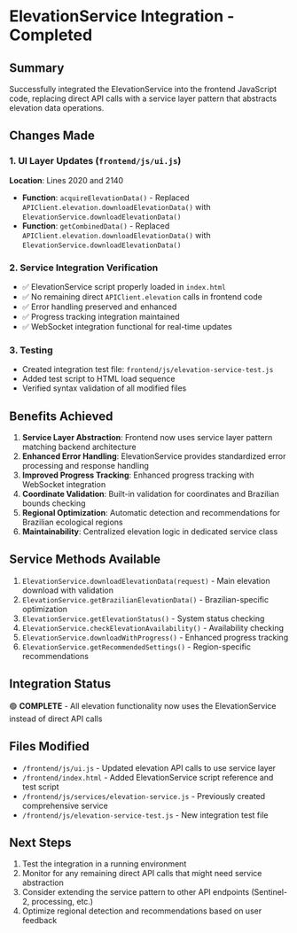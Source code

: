 # ElevationService Integration - Completed

## Summary
Successfully integrated the ElevationService into the frontend JavaScript code, replacing direct API calls with a service layer pattern that abstracts elevation data operations.

## Changes Made

### 1. UI Layer Updates (`frontend/js/ui.js`)
**Location**: Lines 2020 and 2140
- **Function**: `acquireElevationData()` - Replaced `APIClient.elevation.downloadElevationData()` with `ElevationService.downloadElevationData()`
- **Function**: `getCombinedData()` - Replaced `APIClient.elevation.downloadElevationData()` with `ElevationService.downloadElevationData()`

### 2. Service Integration Verification
- ✅ ElevationService script properly loaded in `index.html`
- ✅ No remaining direct `APIClient.elevation` calls in frontend code
- ✅ Error handling preserved and enhanced
- ✅ Progress tracking integration maintained
- ✅ WebSocket integration functional for real-time updates

### 3. Testing
- Created integration test file: `frontend/js/elevation-service-test.js`
- Added test script to HTML load sequence
- Verified syntax validation of all modified files

## Benefits Achieved

1. **Service Layer Abstraction**: Frontend now uses service layer pattern matching backend architecture
2. **Enhanced Error Handling**: ElevationService provides standardized error processing and response handling
3. **Improved Progress Tracking**: Enhanced progress tracking with WebSocket integration
4. **Coordinate Validation**: Built-in validation for coordinates and Brazilian bounds checking
5. **Regional Optimization**: Automatic detection and recommendations for Brazilian ecological regions
6. **Maintainability**: Centralized elevation logic in dedicated service class

## Service Methods Available

1. `ElevationService.downloadElevationData(request)` - Main elevation download with validation
2. `ElevationService.getBrazilianElevationData()` - Brazilian-specific optimization  
3. `ElevationService.getElevationStatus()` - System status checking
4. `ElevationService.checkElevationAvailability()` - Availability checking
5. `ElevationService.downloadWithProgress()` - Enhanced progress tracking
6. `ElevationService.getRecommendedSettings()` - Region-specific recommendations

## Integration Status
🟢 **COMPLETE** - All elevation functionality now uses the ElevationService instead of direct API calls

## Files Modified
- `/frontend/js/ui.js` - Updated elevation API calls to use service layer
- `/frontend/index.html` - Added ElevationService script reference and test script
- `/frontend/js/services/elevation-service.js` - Previously created comprehensive service
- `/frontend/js/elevation-service-test.js` - New integration test file

## Next Steps
1. Test the integration in a running environment
2. Monitor for any remaining direct API calls that might need service abstraction
3. Consider extending the service pattern to other API endpoints (Sentinel-2, processing, etc.)
4. Optimize regional detection and recommendations based on user feedback
